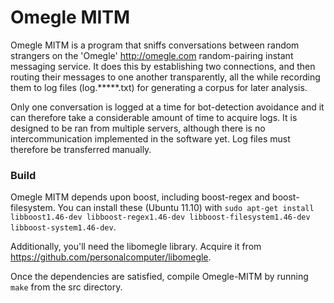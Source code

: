 Omegle MITM
===========

Omegle MITM is a program that sniffs conversations between random strangers on the 'Omegle' <http://omegle.com> random-pairing instant messaging service. It does this by establishing two connections, and then routing their messages to one another transparently, all the while recording them to log files (log.\*\*\*\*\*.txt) for generating a corpus for later analysis.

Only one conversation is logged at a time for bot-detection avoidance and it can therefore take a considerable amount of time to acquire logs. It is designed to be ran from multiple servers, although there is no intercommunication implemented in the software yet. Log files must therefore be transferred manually.

### Build

Omegle MITM depends upon boost, including boost-regex and boost-filesystem. You can install these (Ubuntu 11.10) with `sudo apt-get install libboost1.46-dev libboost-regex1.46-dev libboost-filesystem1.46-dev libboost-system1.46-dev`.

Additionally, you'll need the libomegle library. Acquire it from <https://github.com/personalcomputer/libomegle>.

Once the dependencies are satisfied, compile Omegle-MITM by running `make` from the src directory.
